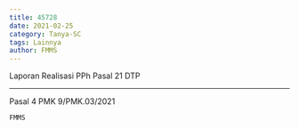```yaml
---
title: 45728
date: 2021-02-25
category: Tanya-SC
tags: Lainnya
author: FMMS
---
```


Laporan Realisasi PPh Pasal 21 DTP

---

Pasal 4 PMK 9/PMK.03/2021

`FMMS`
